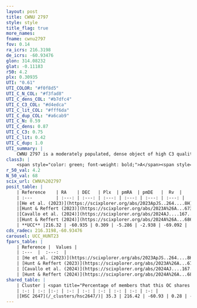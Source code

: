 ```yaml
---
layout: post
title: CWNU 2797
style: style
title_flag: true
more_names: 
fname: cwnu2797
fov: 0.14
ra_icrs: 216.3198
de_icrs: -60.93476
glon: 314.08232
glat: -0.11183
r50: 4.2
plx: 0.30935
UTI: "0.61"
UTI_COLOR: "#f0f8d5"
UTI_C_N_COL: "#f3fad8"
UTI_C_dens_COL: "#b7dfc4"
UTI_C_C3_COL: "#d4edca"
UTI_C_lit_COL: "#fff6da"
UTI_C_dup_COL: "#a6cab9"
UTI_C_N: 0.59
UTI_C_dens: 0.87
UTI_C_C3: 0.75
UTI_C_lit: 0.42
UTI_C_dup: 1.0
UTI_summary: |
    CWNU 2797 is a moderately populated, dense object of high C3 quality. It was recently reported in the literature. This object shares a moderate percentage of members with a later reported entry.
class3: |
    <span style="color: green; font-weight: bold;">A</span><span style="color: #FFC300; font-weight: bold;">B</span>
r_50_val: 4.2
N_50_val: 68
scix_url: CWNU%202797
posit_table: |
    | Reference    | RA    | DEC   | Plx  | pmRA  | pmDE   |  Rv  |
    | :---         | :---: | :---: | :---: | :---: | :---: | :---: |
    |[He et al. (2023)](https://scixplorer.org/abs/2023ApJS..264....8H) | 216.332 | -60.953 | 0.324 | -5.27 | -2.931 | -68.41 |
    |[Hunt & Reffert (2023)](https://scixplorer.org/abs/2023A%26A...673A.114H) | 216.316 | -60.922 | 0.322 | -5.315 | -2.938 | -44.568 |
    |[Cavallo et al. (2024)](https://scixplorer.org/abs/2024AJ....167...12C) | 216.338 | -60.912 | 0.322 | -- | -- | -- |
    |[Hunt & Reffert (2024)](https://scixplorer.org/abs/2024A%26A...686A..42H) | 216.316 | -60.922 | 0.322 | -5.315 | -2.938 | -44.568 |
    | **UCC** |216.32 | -60.935 | 0.309 | -5.286 | -2.938 | -69.092 | 
cds_radec: 216.3198,-60.93476
carousel: UCC_HUNT23
fpars_table: |
    | Reference |  Values |
    | :---  |  :---:  |
    | [He et al. (2023)](https://scixplorer.org/abs/2023ApJS..264....8H) | `A0=4.3, m-M=12.15, logAge=6.0` |
    | [Hunt & Reffert (2023)](https://scixplorer.org/abs/2023A%26A...673A.114H) | `AV50=6.642, diffAV50=1.222, MOD50=12.252, logAge50=8.399` |
    | [Cavallo et al. (2024)](https://scixplorer.org/abs/2024AJ....167...12C) | `AV50=5.49, dMod50=12.71, logAge50=7.69, [Fe/H]50=0.64` |
    | [Hunt & Reffert (2024)](https://scixplorer.org/abs/2024A%26A...686A..42H) | `MassJ=1658.42` |
shared_table: |
    | Cluster | <span title="Percentage of members that this OC shares with the ones listed">%</span>   | RA   | DEC   | Plx   | pmRA  | pmDE  | Rv | UTI |
    | :-: | :-: |:-: | :-: | :-: | :-: | :-: | :-: | :-: |
    |[HSC 2647](/_clusters/hsc2647/)| 35.3 | 216.42 | -60.93 | 0.28 | -5.25 | -2.92 | -69.2 |0.01 |
---
```

